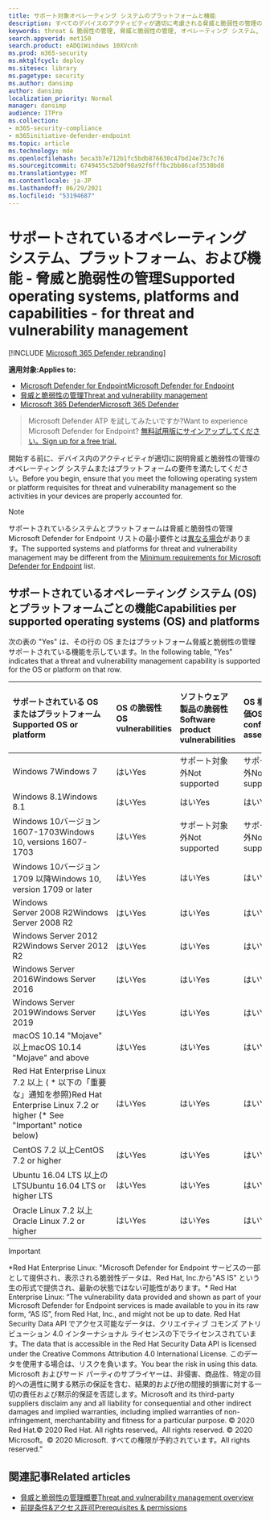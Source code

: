 ```yaml
---
title: サポート対象オペレーティング システムのプラットフォームと機能
description: すべてのデバイスのアクティビティが適切に考慮される脅威と脆弱性の管理のオペレーティング システムまたはプラットフォームの要件を満たしてください。
keywords: threat & 脆弱性の管理, 脅威と脆弱性の管理, オペレーティング システム, プラットフォーム要件, 前提条件, Microsoft Defender for Endpoint-tvm サポート os, Microsoft Defender for Endpoint-tvm, サポートされるオペレーティング システム, サポートされるプラットフォーム, Linux サポート, mac サポート
search.appverid: met150
search.product: eADQiWindows 10XVcnh
ms.prod: m365-security
ms.mktglfcycl: deploy
ms.sitesec: library
ms.pagetype: security
ms.author: dansimp
author: dansimp
localization_priority: Normal
manager: dansimp
audience: ITPro
ms.collection:
- m365-security-compliance
- m365initiative-defender-endpoint
ms.topic: article
ms.technology: mde
ms.openlocfilehash: 5eca3b7e712b1fc5bdb876630c47bd24e73c7c76
ms.sourcegitcommit: 6749455c52b0f98a92f6fffbc2bb86caf3538bd8
ms.translationtype: MT
ms.contentlocale: ja-JP
ms.lasthandoff: 06/29/2021
ms.locfileid: "53194687"
---
```

# <a name="supported-operating-systems-platforms-and-capabilities---for-threat-and-vulnerability-management"></a><span data-ttu-id="157e8-104">サポートされているオペレーティング システム、プラットフォーム、および機能 - 脅威と脆弱性の管理</span><span class="sxs-lookup"><span data-stu-id="157e8-104">Supported operating systems, platforms and capabilities - for threat and vulnerability management</span></span>

[!INCLUDE [Microsoft 365 Defender rebranding](../../includes/microsoft-defender.md)]

<span data-ttu-id="157e8-105">**適用対象:**</span><span class="sxs-lookup"><span data-stu-id="157e8-105">**Applies to:**</span></span>

- [<span data-ttu-id="157e8-106">Microsoft Defender for Endpoint</span><span class="sxs-lookup"><span data-stu-id="157e8-106">Microsoft Defender for Endpoint</span></span>](https://go.microsoft.com/fwlink/?linkid=2154037)
- [<span data-ttu-id="157e8-107">脅威と脆弱性の管理</span><span class="sxs-lookup"><span data-stu-id="157e8-107">Threat and vulnerability management</span></span>](next-gen-threat-and-vuln-mgt.md)
- [<span data-ttu-id="157e8-108">Microsoft 365 Defender</span><span class="sxs-lookup"><span data-stu-id="157e8-108">Microsoft 365 Defender</span></span>](https://go.microsoft.com/fwlink/?linkid=2118804)

><span data-ttu-id="157e8-109">Microsoft Defender ATP を試してみたいですか?</span><span class="sxs-lookup"><span data-stu-id="157e8-109">Want to experience Microsoft Defender for Endpoint?</span></span> [<span data-ttu-id="157e8-110">無料試用版にサインアップしてください。</span><span class="sxs-lookup"><span data-stu-id="157e8-110">Sign up for a free trial.</span></span>](https://www.microsoft.com/microsoft-365/windows/microsoft-defender-atp?ocid=docs-wdatp-portaloverview-abovefoldlink)

<span data-ttu-id="157e8-111">開始する前に、デバイス内のアクティビティが適切に説明脅威と脆弱性の管理のオペレーティング システムまたはプラットフォームの要件を満たしてください。</span><span class="sxs-lookup"><span data-stu-id="157e8-111">Before you begin, ensure that you meet the following operating system or platform requisites for threat and vulnerability management so the activities in your devices are properly accounted for.</span></span>

>[!NOTE]
><span data-ttu-id="157e8-112">サポートされているシステムとプラットフォームは脅威と脆弱性の管理 Microsoft Defender for Endpoint リストの最小要件とは[異なる場合](minimum-requirements.md)があります。</span><span class="sxs-lookup"><span data-stu-id="157e8-112">The supported systems and platforms for threat and vulnerability management may be different from the [Minimum requirements for Microsoft Defender for Endpoint](minimum-requirements.md) list.</span></span>

## <a name="capabilities-per-supported-operating-systems-os-and-platforms"></a><span data-ttu-id="157e8-113">サポートされているオペレーティング システム (OS) とプラットフォームごとの機能</span><span class="sxs-lookup"><span data-stu-id="157e8-113">Capabilities per supported operating systems (OS) and platforms</span></span>

<span data-ttu-id="157e8-114">次の表の "Yes" は、その行の OS またはプラットフォーム脅威と脆弱性の管理サポートされている機能を示しています。</span><span class="sxs-lookup"><span data-stu-id="157e8-114">In the following table, "Yes" indicates that a threat and vulnerability management capability is supported for the OS or platform on that row.</span></span>

<span data-ttu-id="157e8-115">サポートされている OS またはプラットフォーム</span><span class="sxs-lookup"><span data-stu-id="157e8-115">Supported OS or platform</span></span> | <span data-ttu-id="157e8-116">OS の脆弱性</span><span class="sxs-lookup"><span data-stu-id="157e8-116">OS vulnerabilities</span></span> | <span data-ttu-id="157e8-117">ソフトウェア製品の脆弱性</span><span class="sxs-lookup"><span data-stu-id="157e8-117">Software product vulnerabilities</span></span> | <span data-ttu-id="157e8-118">OS 構成の評価</span><span class="sxs-lookup"><span data-stu-id="157e8-118">OS configuration assessment</span></span> | <span data-ttu-id="157e8-119">セキュリティ制御の構成評価</span><span class="sxs-lookup"><span data-stu-id="157e8-119">Security controls configuration assessment</span></span> | <span data-ttu-id="157e8-120">ソフトウェア製品構成の評価</span><span class="sxs-lookup"><span data-stu-id="157e8-120">Software product configuration assessment</span></span>
:---|:---|:---|:---|:---|:---
<span data-ttu-id="157e8-121">Windows 7</span><span class="sxs-lookup"><span data-stu-id="157e8-121">Windows 7</span></span> | <span data-ttu-id="157e8-122">はい</span><span class="sxs-lookup"><span data-stu-id="157e8-122">Yes</span></span> | <span data-ttu-id="157e8-123">サポート対象外</span><span class="sxs-lookup"><span data-stu-id="157e8-123">Not supported</span></span> | <span data-ttu-id="157e8-124">サポート対象外</span><span class="sxs-lookup"><span data-stu-id="157e8-124">Not supported</span></span> | <span data-ttu-id="157e8-125">サポート対象外</span><span class="sxs-lookup"><span data-stu-id="157e8-125">Not supported</span></span> | <span data-ttu-id="157e8-126">非サポート</span><span class="sxs-lookup"><span data-stu-id="157e8-126">Not supported</span></span>
<span data-ttu-id="157e8-127">Windows 8.1</span><span class="sxs-lookup"><span data-stu-id="157e8-127">Windows 8.1</span></span> | <span data-ttu-id="157e8-128">はい</span><span class="sxs-lookup"><span data-stu-id="157e8-128">Yes</span></span> | <span data-ttu-id="157e8-129">はい</span><span class="sxs-lookup"><span data-stu-id="157e8-129">Yes</span></span> | <span data-ttu-id="157e8-130">はい</span><span class="sxs-lookup"><span data-stu-id="157e8-130">Yes</span></span> | <span data-ttu-id="157e8-131">はい</span><span class="sxs-lookup"><span data-stu-id="157e8-131">Yes</span></span>| <span data-ttu-id="157e8-132">はい</span><span class="sxs-lookup"><span data-stu-id="157e8-132">Yes</span></span>
<span data-ttu-id="157e8-133">Windows 10バージョン 1607-1703</span><span class="sxs-lookup"><span data-stu-id="157e8-133">Windows 10, versions 1607-1703</span></span> | <span data-ttu-id="157e8-134">はい</span><span class="sxs-lookup"><span data-stu-id="157e8-134">Yes</span></span>  | <span data-ttu-id="157e8-135">サポート対象外</span><span class="sxs-lookup"><span data-stu-id="157e8-135">Not supported</span></span> | <span data-ttu-id="157e8-136">サポート対象外</span><span class="sxs-lookup"><span data-stu-id="157e8-136">Not supported</span></span> | <span data-ttu-id="157e8-137">サポート対象外</span><span class="sxs-lookup"><span data-stu-id="157e8-137">Not supported</span></span> | <span data-ttu-id="157e8-138">サポート対象外</span><span class="sxs-lookup"><span data-stu-id="157e8-138">Not supported</span></span>
<span data-ttu-id="157e8-139">Windows 10バージョン 1709 以降</span><span class="sxs-lookup"><span data-stu-id="157e8-139">Windows 10, version 1709 or later</span></span> | <span data-ttu-id="157e8-140">はい</span><span class="sxs-lookup"><span data-stu-id="157e8-140">Yes</span></span> | <span data-ttu-id="157e8-141">はい</span><span class="sxs-lookup"><span data-stu-id="157e8-141">Yes</span></span> | <span data-ttu-id="157e8-142">はい</span><span class="sxs-lookup"><span data-stu-id="157e8-142">Yes</span></span> | <span data-ttu-id="157e8-143">はい</span><span class="sxs-lookup"><span data-stu-id="157e8-143">Yes</span></span> | <span data-ttu-id="157e8-144">はい</span><span class="sxs-lookup"><span data-stu-id="157e8-144">Yes</span></span>
<span data-ttu-id="157e8-145">Windows Server 2008 R2</span><span class="sxs-lookup"><span data-stu-id="157e8-145">Windows Server 2008 R2</span></span> | <span data-ttu-id="157e8-146">はい</span><span class="sxs-lookup"><span data-stu-id="157e8-146">Yes</span></span> | <span data-ttu-id="157e8-147">はい</span><span class="sxs-lookup"><span data-stu-id="157e8-147">Yes</span></span> | <span data-ttu-id="157e8-148">はい</span><span class="sxs-lookup"><span data-stu-id="157e8-148">Yes</span></span> | <span data-ttu-id="157e8-149">はい</span><span class="sxs-lookup"><span data-stu-id="157e8-149">Yes</span></span> | <span data-ttu-id="157e8-150">はい</span><span class="sxs-lookup"><span data-stu-id="157e8-150">Yes</span></span>
<span data-ttu-id="157e8-151">Windows Server 2012 R2</span><span class="sxs-lookup"><span data-stu-id="157e8-151">Windows Server 2012 R2</span></span> | <span data-ttu-id="157e8-152">はい</span><span class="sxs-lookup"><span data-stu-id="157e8-152">Yes</span></span> | <span data-ttu-id="157e8-153">はい</span><span class="sxs-lookup"><span data-stu-id="157e8-153">Yes</span></span> | <span data-ttu-id="157e8-154">はい</span><span class="sxs-lookup"><span data-stu-id="157e8-154">Yes</span></span> | <span data-ttu-id="157e8-155">はい</span><span class="sxs-lookup"><span data-stu-id="157e8-155">Yes</span></span> | <span data-ttu-id="157e8-156">はい</span><span class="sxs-lookup"><span data-stu-id="157e8-156">Yes</span></span>
<span data-ttu-id="157e8-157">Windows Server 2016</span><span class="sxs-lookup"><span data-stu-id="157e8-157">Windows Server 2016</span></span> | <span data-ttu-id="157e8-158">はい</span><span class="sxs-lookup"><span data-stu-id="157e8-158">Yes</span></span> | <span data-ttu-id="157e8-159">はい</span><span class="sxs-lookup"><span data-stu-id="157e8-159">Yes</span></span> | <span data-ttu-id="157e8-160">はい</span><span class="sxs-lookup"><span data-stu-id="157e8-160">Yes</span></span> | <span data-ttu-id="157e8-161">はい</span><span class="sxs-lookup"><span data-stu-id="157e8-161">Yes</span></span> | <span data-ttu-id="157e8-162">はい</span><span class="sxs-lookup"><span data-stu-id="157e8-162">Yes</span></span>
<span data-ttu-id="157e8-163">Windows Server 2019</span><span class="sxs-lookup"><span data-stu-id="157e8-163">Windows Server 2019</span></span> | <span data-ttu-id="157e8-164">はい</span><span class="sxs-lookup"><span data-stu-id="157e8-164">Yes</span></span> | <span data-ttu-id="157e8-165">はい</span><span class="sxs-lookup"><span data-stu-id="157e8-165">Yes</span></span> | <span data-ttu-id="157e8-166">はい</span><span class="sxs-lookup"><span data-stu-id="157e8-166">Yes</span></span> | <span data-ttu-id="157e8-167">はい</span><span class="sxs-lookup"><span data-stu-id="157e8-167">Yes</span></span> | <span data-ttu-id="157e8-168">はい</span><span class="sxs-lookup"><span data-stu-id="157e8-168">Yes</span></span>
<span data-ttu-id="157e8-169">macOS 10.14 "Mojave" 以上</span><span class="sxs-lookup"><span data-stu-id="157e8-169">macOS 10.14 "Mojave" and above</span></span> | <span data-ttu-id="157e8-170">はい</span><span class="sxs-lookup"><span data-stu-id="157e8-170">Yes</span></span> | <span data-ttu-id="157e8-171">はい</span><span class="sxs-lookup"><span data-stu-id="157e8-171">Yes</span></span> | <span data-ttu-id="157e8-172">はい</span><span class="sxs-lookup"><span data-stu-id="157e8-172">Yes</span></span> | <span data-ttu-id="157e8-173">はい</span><span class="sxs-lookup"><span data-stu-id="157e8-173">Yes</span></span> | <span data-ttu-id="157e8-174">はい</span><span class="sxs-lookup"><span data-stu-id="157e8-174">Yes</span></span> 
<span data-ttu-id="157e8-175">Red Hat Enterprise Linux 7.2 以上 ( \* 以下の「重要な」通知を参照)</span><span class="sxs-lookup"><span data-stu-id="157e8-175">Red Hat Enterprise Linux 7.2 or higher (\* See "Important" notice below)</span></span> | <span data-ttu-id="157e8-176">はい</span><span class="sxs-lookup"><span data-stu-id="157e8-176">Yes</span></span> | <span data-ttu-id="157e8-177">はい</span><span class="sxs-lookup"><span data-stu-id="157e8-177">Yes</span></span> | <span data-ttu-id="157e8-178">はい</span><span class="sxs-lookup"><span data-stu-id="157e8-178">Yes</span></span> | <span data-ttu-id="157e8-179">はい</span><span class="sxs-lookup"><span data-stu-id="157e8-179">Yes</span></span> | <span data-ttu-id="157e8-180">はい</span><span class="sxs-lookup"><span data-stu-id="157e8-180">Yes</span></span>
<span data-ttu-id="157e8-181">CentOS 7.2 以上</span><span class="sxs-lookup"><span data-stu-id="157e8-181">CentOS 7.2 or higher</span></span> | <span data-ttu-id="157e8-182">はい</span><span class="sxs-lookup"><span data-stu-id="157e8-182">Yes</span></span> | <span data-ttu-id="157e8-183">はい</span><span class="sxs-lookup"><span data-stu-id="157e8-183">Yes</span></span> | <span data-ttu-id="157e8-184">はい</span><span class="sxs-lookup"><span data-stu-id="157e8-184">Yes</span></span> | <span data-ttu-id="157e8-185">はい</span><span class="sxs-lookup"><span data-stu-id="157e8-185">Yes</span></span> | <span data-ttu-id="157e8-186">はい</span><span class="sxs-lookup"><span data-stu-id="157e8-186">Yes</span></span>
<span data-ttu-id="157e8-187">Ubuntu 16.04 LTS 以上の LTS</span><span class="sxs-lookup"><span data-stu-id="157e8-187">Ubuntu 16.04 LTS or higher LTS</span></span> | <span data-ttu-id="157e8-188">はい</span><span class="sxs-lookup"><span data-stu-id="157e8-188">Yes</span></span> | <span data-ttu-id="157e8-189">はい</span><span class="sxs-lookup"><span data-stu-id="157e8-189">Yes</span></span> | <span data-ttu-id="157e8-190">はい</span><span class="sxs-lookup"><span data-stu-id="157e8-190">Yes</span></span> | <span data-ttu-id="157e8-191">はい</span><span class="sxs-lookup"><span data-stu-id="157e8-191">Yes</span></span> | <span data-ttu-id="157e8-192">はい</span><span class="sxs-lookup"><span data-stu-id="157e8-192">Yes</span></span>
<span data-ttu-id="157e8-193">Oracle Linux 7.2 以上</span><span class="sxs-lookup"><span data-stu-id="157e8-193">Oracle Linux 7.2 or higher</span></span> | <span data-ttu-id="157e8-194">はい</span><span class="sxs-lookup"><span data-stu-id="157e8-194">Yes</span></span> | <span data-ttu-id="157e8-195">はい</span><span class="sxs-lookup"><span data-stu-id="157e8-195">Yes</span></span> | <span data-ttu-id="157e8-196">はい</span><span class="sxs-lookup"><span data-stu-id="157e8-196">Yes</span></span> | <span data-ttu-id="157e8-197">はい</span><span class="sxs-lookup"><span data-stu-id="157e8-197">Yes</span></span> | <span data-ttu-id="157e8-198">はい</span><span class="sxs-lookup"><span data-stu-id="157e8-198">Yes</span></span>

>[!IMPORTANT]
> <span data-ttu-id="157e8-199">\*Red Hat Enterprise Linux: "Microsoft Defender for Endpoint サービスの一部として提供され、表示される脆弱性データは、Red Hat, Inc.から"AS IS" という生の形式で提供され、最新の状態ではない可能性があります。</span><span class="sxs-lookup"><span data-stu-id="157e8-199">\* Red Hat Enterprise Linux: “The vulnerability data provided and shown as part of your Microsoft Defender for Endpoint services is made available to you in its raw form, “AS IS”, from Red Hat, Inc., and might not be up to date.</span></span> <span data-ttu-id="157e8-200">Red Hat Security Data API でアクセス可能なデータは、クリエイティブ コモンズ アトリビューション 4.0 インターナショナル ライセンスの下でライセンスされています。</span><span class="sxs-lookup"><span data-stu-id="157e8-200">The data that is accessible in the Red Hat Security Data API is licensed under the Creative Commons Attribution 4.0 International License.</span></span> <span data-ttu-id="157e8-201">このデータを使用する場合は、リスクを負います。</span><span class="sxs-lookup"><span data-stu-id="157e8-201">You bear the risk in using this data.</span></span> <span data-ttu-id="157e8-202">Microsoft およびサード パーティのサプライヤーは、非侵害、商品性、特定の目的への適性に関する黙示の保証を含む、結果的および他の間接的損害に対する一切の責任および黙示的保証を否認します。</span><span class="sxs-lookup"><span data-stu-id="157e8-202">Microsoft and its third-party suppliers disclaim any and all liability for consequential and other indirect damages and implied warranties, including implied warranties of non-infringement, merchantability and fitness for a particular purpose.</span></span> <span data-ttu-id="157e8-203">© 2020 Red Hat.</span><span class="sxs-lookup"><span data-stu-id="157e8-203">© 2020 Red Hat.</span></span> <span data-ttu-id="157e8-204">All rights reserved。</span><span class="sxs-lookup"><span data-stu-id="157e8-204">All rights reserved.</span></span> <span data-ttu-id="157e8-205">© 2020 Microsoft。</span><span class="sxs-lookup"><span data-stu-id="157e8-205">© 2020 Microsoft.</span></span> <span data-ttu-id="157e8-206">すべての権限が予約されています。</span><span class="sxs-lookup"><span data-stu-id="157e8-206">All rights reserved.”</span></span>

## <a name="related-articles"></a><span data-ttu-id="157e8-207">関連記事</span><span class="sxs-lookup"><span data-stu-id="157e8-207">Related articles</span></span>

- [<span data-ttu-id="157e8-208">脅威と脆弱性の管理概要</span><span class="sxs-lookup"><span data-stu-id="157e8-208">Threat and vulnerability management overview</span></span>](next-gen-threat-and-vuln-mgt.md)
- [<span data-ttu-id="157e8-209">前提条件&アクセス許可</span><span class="sxs-lookup"><span data-stu-id="157e8-209">Prerequisites & permissions</span></span>](tvm-prerequisites.md)
